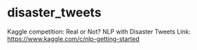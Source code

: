 # disaster_tweets
Kaggle competition: Real or Not? NLP with Disaster Tweets
Link: https://www.kaggle.com/c/nlp-getting-started
